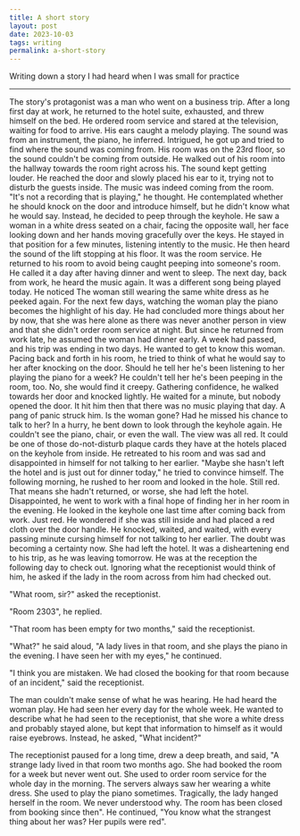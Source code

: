```yaml
---
title: A short story
layout: post
date: 2023-10-03
tags: writing
permalink: a-short-story
---
```


Writing down a story I had heard when I was small for practice

<hr>
The story's protagonist was a man who went on a business trip. After a long first day at work, he returned to the hotel suite, exhausted, and threw himself on the bed. He ordered room service and stared at the television, waiting for food to arrive. His ears caught a melody playing. The sound was from an instrument, the piano, he inferred. Intrigued, he got up and tried to find where the sound was coming from. His room was on the 23rd floor, so the sound couldn't be coming from outside. He walked out of his room into the hallway towards the room right across his. The sound kept getting louder. He reached the door and slowly placed his ear to it, trying not to disturb the guests inside. The music was indeed coming from the room. "It's not a recording that is playing," he thought. He contemplated whether he should knock on the door and introduce himself, but he didn't know what he would say. Instead, he decided to peep through the keyhole. He saw a woman in a white dress seated on a chair, facing the opposite wall, her face looking down and her hands moving gracefully over the keys. He stayed in that position for a few minutes, listening intently to the music. He then heard the sound of the lift stopping at his floor. It was the room service. He returned to his room to avoid being caught peeping into someone's room. He called it a day after having dinner and went to sleep. The next day, back from work, he heard the music again. It was a different song being played today. He noticed The woman still wearing the same white dress as he peeked again. For the next few days, watching the woman play the piano becomes the highlight of his day. He had concluded more things about her by now, that she was here alone as there was never another person in view and that she didn't order room service at night. But since he returned from work late, he assumed the woman had dinner early. A week had passed, and his trip was ending in two days. He wanted to get to know this woman. Pacing back and forth in his room, he tried to think of what he would say to her after knocking on the door. Should he tell her he's been listening to her playing the piano for a week? He couldn't tell her he's been peeping in the room, too. No, she would find it creepy. Gathering confidence, he walked towards her door and knocked lightly. He waited for a minute, but nobody opened the door. It hit him then that there was no music playing that day. A pang of panic struck him. Is the woman gone? Had he missed his chance to talk to her? In a hurry, he bent down to look through the keyhole again. He couldn't see the piano, chair, or even the wall. The view was all red. It could be one of those do-not-disturb plaque cards they have at the hotels placed on the keyhole from inside. He retreated to his room and was sad and disappointed in himself for not talking to her earlier. "Maybe she hasn't left the hotel and is just out for dinner today," he tried to convince himself. The following morning, he rushed to her room and looked in the hole. Still red. That means she hadn't returned, or worse, she had left the hotel. Disappointed, he went to work with a final hope of finding her in her room in the evening. He looked in the keyhole one last time after coming back from work. Just red. He wondered if she was still inside and had placed a red cloth over the door handle. He knocked, waited, and waited, with every passing minute cursing himself for not talking to her earlier. The doubt was becoming a certainty now. She had left the hotel. It was a disheartening end to his trip, as he was leaving tomorrow. He was at the reception the following day to check out. Ignoring what the receptionist would think of him, he asked if the lady in the room across from him had checked out. 

"What room, sir?" asked the receptionist. 

"Room 2303", he replied. 

"That room has been empty for two months," said the receptionist.

"What?" he said aloud, "A lady lives in that room, and she plays the piano in the evening. I have seen her with my eyes," he continued. 

"I think you are mistaken. We had closed the booking for that room because of an incident," said the receptionist. 

The man couldn't make sense of what he was hearing. He had heard the woman play. He had seen her every day for the whole week. He wanted to describe what he had seen to the receptionist, that she wore a white dress and probably stayed alone, but kept that information to himself as it would raise eyebrows. Instead, he asked, "What incident?"

The receptionist paused for a long time, drew a deep breath, and said, "A strange lady lived in that room two months ago. She had booked the room for a week but never went out. She used to order room service for the whole day in the morning. The servers always saw her wearing a white dress. She used to play the piano sometimes. Tragically, the lady hanged herself in the room. We never understood why. The room has been closed from booking since then". He continued, "You know what the strangest thing about her was? Her pupils were red".
